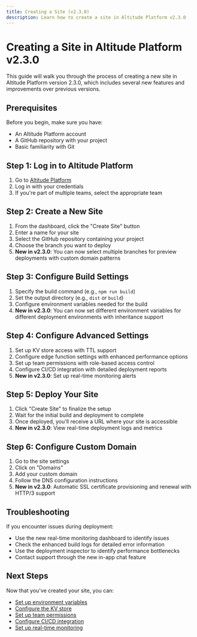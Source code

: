 ```yaml
---
title: Creating a Site (v2.3.0)
description: Learn how to create a site in Altitude Platform v2.3.0
---
```


# Creating a Site in Altitude Platform v2.3.0

This guide will walk you through the process of creating a new site in Altitude Platform version 2.3.0, which includes several new features and improvements over previous versions.

## Prerequisites

Before you begin, make sure you have:

- An Altitude Platform account
- A GitHub repository with your project
- Basic familiarity with Git

## Step 1: Log in to Altitude Platform

1. Go to [Altitude Platform](https://www.platform.thgaltitude.com)
2. Log in with your credentials
3. If you're part of multiple teams, select the appropriate team

## Step 2: Create a New Site

1. From the dashboard, click the "Create Site" button
2. Enter a name for your site
3. Select the GitHub repository containing your project
4. Choose the branch you want to deploy
5. **New in v2.3.0**: You can now select multiple branches for preview deployments with custom domain patterns

## Step 3: Configure Build Settings

1. Specify the build command (e.g., `npm run build`)
2. Set the output directory (e.g., `dist` or `build`)
3. Configure environment variables needed for the build
4. **New in v2.3.0**: You can now set different environment variables for different deployment environments with inheritance support

## Step 4: Configure Advanced Settings

1. Set up KV store access with TTL support
2. Configure edge function settings with enhanced performance options
3. Set up team permissions with role-based access control
4. Configure CI/CD integration with detailed deployment reports
5. **New in v2.3.0**: Set up real-time monitoring alerts

## Step 5: Deploy Your Site

1. Click "Create Site" to finalize the setup
2. Wait for the initial build and deployment to complete
3. Once deployed, you'll receive a URL where your site is accessible
4. **New in v2.3.0**: View real-time deployment logs and metrics

## Step 6: Configure Custom Domain

1. Go to the site settings
2. Click on "Domains"
3. Add your custom domain
4. Follow the DNS configuration instructions
5. **New in v2.3.0**: Automatic SSL certificate provisioning and renewal with HTTP/3 support

## Troubleshooting

If you encounter issues during deployment:

- Use the new real-time monitoring dashboard to identify issues
- Check the enhanced build logs for detailed error information
- Use the deployment inspector to identify performance bottlenecks
- Contact support through the new in-app chat feature

## Next Steps

Now that you've created your site, you can:

- [Set up environment variables](/docs/platform/v2.3.0/guides/environment-variables)
- [Configure the KV store](/docs/platform/v2.3.0/guides/kv-store)
- [Set up team permissions](/docs/platform/v2.3.0/guides/team-permissions)
- [Configure CI/CD integration](/docs/platform/v2.3.0/guides/ci-cd-integration)
- [Set up real-time monitoring](/docs/platform/v2.3.0/guides/monitoring)